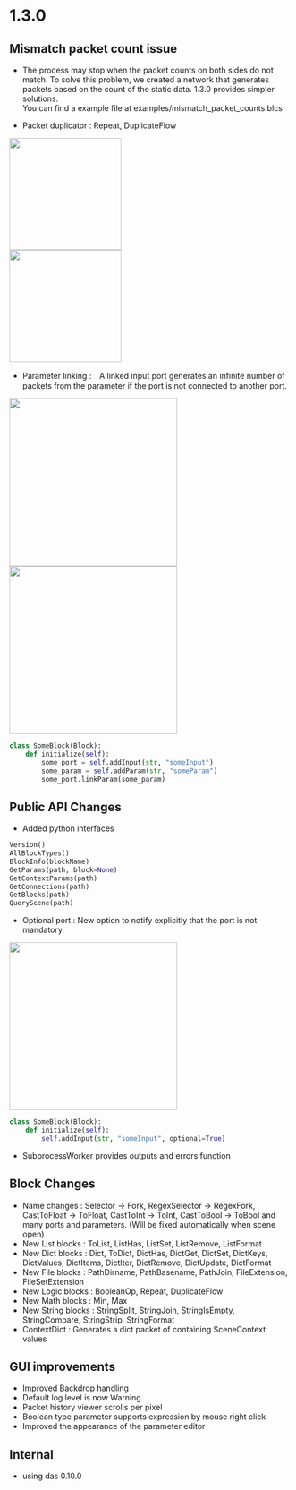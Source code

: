 # 1.3.0

## Mismatch packet count issue

- The process may stop when the packet counts on both sides do not match. To solve this problem, we created a network that generates packets based on the count of the static data. 1.3.0 provides simpler solutions.<br>You can find a example file at examples/mismatch_packet_counts.blcs

- Packet duplicator : Repeat, DuplicateFlow

<img src="https://github.com/sol-ansano-kim/petitBloc/wiki/images/duplicateFlow.png" width="200"> <br>
<img src="https://github.com/sol-ansano-kim/petitBloc/wiki/images/repeat.png" width="200"> 

- Parameter linking :　A linked input port generates an infinite number of packets from the parameter if the port is not connected to another port.

<img src="https://github.com/sol-ansano-kim/petitBloc/wiki/images/linked1.png" width="300"> 
<img src="https://github.com/sol-ansano-kim/petitBloc/wiki/images/linked2.png" width="300"><br> 

```python
class SomeBlock(Block):
    def initialize(self):
        some_port = self.addInput(str, "someInput")
        some_param = self.addParam(str, "someParam")
        some_port.linkParam(some_param)
```

## Public API Changes
- Added python interfaces <br>
```python
Version()
AllBlockTypes()
BlockInfo(blockName)
GetParams(path, block=None)
GetContextParams(path)
GetConnections(path)
GetBlocks(path)
QueryScene(path)
```
- Optional port : New option to notify explicitly that the port is not mandatory.

<img src="https://github.com/sol-ansano-kim/petitBloc/wiki/images/optional.png" width="300"><br> 
```python
class SomeBlock(Block):
    def initialize(self):
        self.addInput(str, "someInput", optional=True)
```

- SubprocessWorker provides outputs and errors function

## Block Changes
- Name changes : Selector -> Fork, RegexSelector -> RegexFork, CastToFloat -> ToFloat, CastToInt -> ToInt, CastToBool -> ToBool and many ports and parameters. (Will be fixed automatically when scene open)
- New List blocks : ToList, ListHas, ListSet, ListRemove, ListFormat
- New Dict blocks : Dict, ToDict, DictHas, DictGet, DictSet, DictKeys, DictValues, DictItems, DictIter, DictRemove, DictUpdate, DictFormat
- New File blocks : PathDirname, PathBasename, PathJoin, FileExtension, FileSetExtension
- New Logic blocks : BooleanOp, Repeat, DuplicateFlow
- New Math blocks : Min, Max
- New String blocks : StringSplit, StringJoin, StringIsEmpty, StringCompare, StringStrip, StringFormat
- ContextDict : Generates a dict packet of containing SceneContext values 

## GUI improvements
- Improved Backdrop handling
- Default log level is now Warning
- Packet history viewer scrolls per pixel
- Boolean type parameter supports expression by mouse right click
- Improved the appearance of the parameter editor

## Internal
- using das 0.10.0
